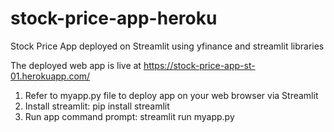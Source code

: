 # stock-price-app-heroku
Stock Price App deployed on Streamlit using yfinance and streamlit libraries

The deployed web app is live at https://stock-price-app-st-01.herokuapp.com/

1. Refer to myapp.py file to deploy app on your web browser via Streamlit
2. Install streamlit: pip install streamlit
3. Run app command prompt: streamlit run myapp.py


